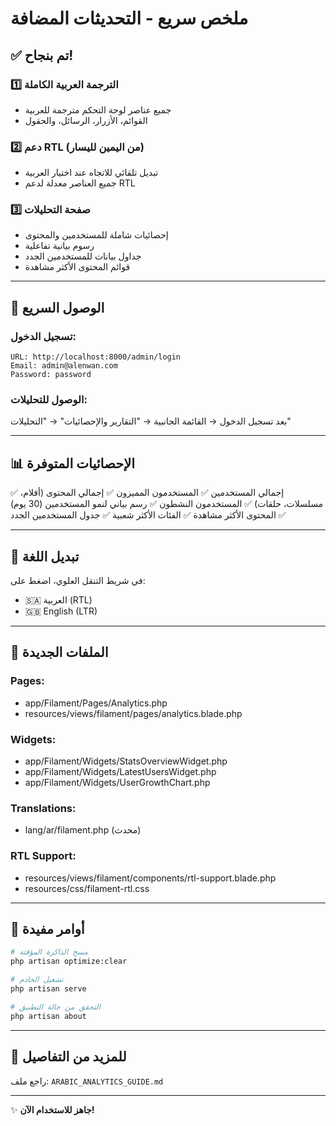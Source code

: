 # ملخص سريع - التحديثات المضافة

## ✅ تم بنجاح!

### 1️⃣ الترجمة العربية الكاملة
- جميع عناصر لوحة التحكم مترجمة للعربية
- القوائم، الأزرار، الرسائل، والحقول

### 2️⃣ دعم RTL (من اليمين لليسار)
- تبديل تلقائي للاتجاه عند اختيار العربية
- جميع العناصر معدلة لدعم RTL

### 3️⃣ صفحة التحليلات
- إحصائيات شاملة للمستخدمين والمحتوى
- رسوم بيانية تفاعلية
- جداول بيانات للمستخدمين الجدد
- قوائم المحتوى الأكثر مشاهدة

---

## 🚀 الوصول السريع

### تسجيل الدخول:
```
URL: http://localhost:8000/admin/login
Email: admin@alenwan.com
Password: password
```

### الوصول للتحليلات:
بعد تسجيل الدخول → القائمة الجانبية → "التقارير والإحصائيات" → "التحليلات"

---

## 📊 الإحصائيات المتوفرة

✅ إجمالي المستخدمين
✅ المستخدمون المميزون
✅ إجمالي المحتوى (أفلام، مسلسلات، حلقات)
✅ المستخدمون النشطون
✅ رسم بياني لنمو المستخدمين (30 يوم)
✅ المحتوى الأكثر مشاهدة
✅ الفئات الأكثر شعبية
✅ جدول المستخدمين الجدد

---

## 🎨 تبديل اللغة

في شريط التنقل العلوي، اضغط على:
- 🇸🇦 العربية (RTL)
- 🇬🇧 English (LTR)

---

## 📁 الملفات الجديدة

### Pages:
- app/Filament/Pages/Analytics.php
- resources/views/filament/pages/analytics.blade.php

### Widgets:
- app/Filament/Widgets/StatsOverviewWidget.php
- app/Filament/Widgets/LatestUsersWidget.php
- app/Filament/Widgets/UserGrowthChart.php

### Translations:
- lang/ar/filament.php (محدث)

### RTL Support:
- resources/views/filament/components/rtl-support.blade.php
- resources/css/filament-rtl.css

---

## 🔧 أوامر مفيدة

```bash
# مسح الذاكرة المؤقتة
php artisan optimize:clear

# تشغيل الخادم
php artisan serve

# التحقق من حالة التطبيق
php artisan about
```

---

## 📖 للمزيد من التفاصيل

راجع ملف: `ARABIC_ANALYTICS_GUIDE.md`

---

✨ **جاهز للاستخدام الآن!**
